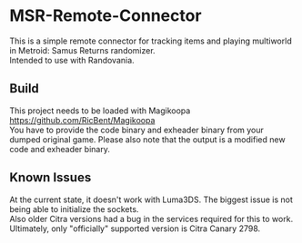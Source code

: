 # MSR-Remote-Connector

This is a simple remote connector for tracking items and playing multiworld in Metroid: Samus Returns randomizer.  
Intended to use with Randovania.

## Build

This project needs to be loaded with Magikoopa https://github.com/RicBent/Magikoopa  
You have to provide the code binary and exheader binary from your dumped original game. Please also note that the output is a modified new code and exheader binary.  

## Known Issues

At the current state, it doesn't work with Luma3DS. The biggest issue is not being able to initialize the sockets.  
Also older Citra versions had a bug in the services required for this to work.  
Ultimately, only "officially" supported version is Citra Canary 2798.
